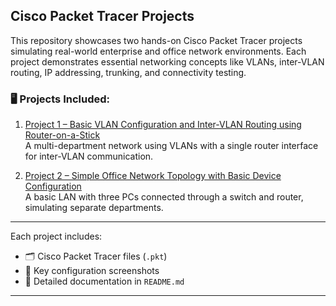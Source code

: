 ## **Cisco Packet Tracer Projects**

This repository showcases two hands-on Cisco Packet Tracer projects simulating real-world enterprise and office network environments. Each project demonstrates essential networking concepts like VLANs, inter-VLAN routing, IP addressing, trunking, and connectivity testing.


### 🖥️ Projects Included:

1. [Project 1 – Basic VLAN Configuration and Inter-VLAN Routing using Router-on-a-Stick](./Project1-Basic-VLAN-Routing/README.md)  
   A multi-department network using VLANs with a single router interface for inter-VLAN communication.

2. [Project 2 – Simple Office Network Topology with Basic Device Configuration](./Project2/README.md)  
   A basic LAN with three PCs connected through a switch and router, simulating separate departments.


---

Each project includes:

* 🗂️ Cisco Packet Tracer files (`.pkt`)
* 📸 Key configuration screenshots
* 📄 Detailed documentation in `README.md`

---
